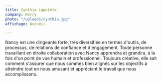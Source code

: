 ```yaml
---
title: Cynthia Lapointe
company: Kerry
photo: "/uploads/cynthia.jpg"
affichage: Accueil

---
```

Nancy est une dirigeante forte, très diversifiée en termes d'outils, de processus, de relations de confiance et d'engagement. Toute personne travaillant en étroite collaboration avec Nancy apprendra et grandira, à la fois d'un point de vue humain et professionnel. Toujours créative, elle sait comment s'assurer que nous sommes bien alignés sur les objectifs à atteindre tout en nous amusant et appréciant le travail que nous accomplissons.